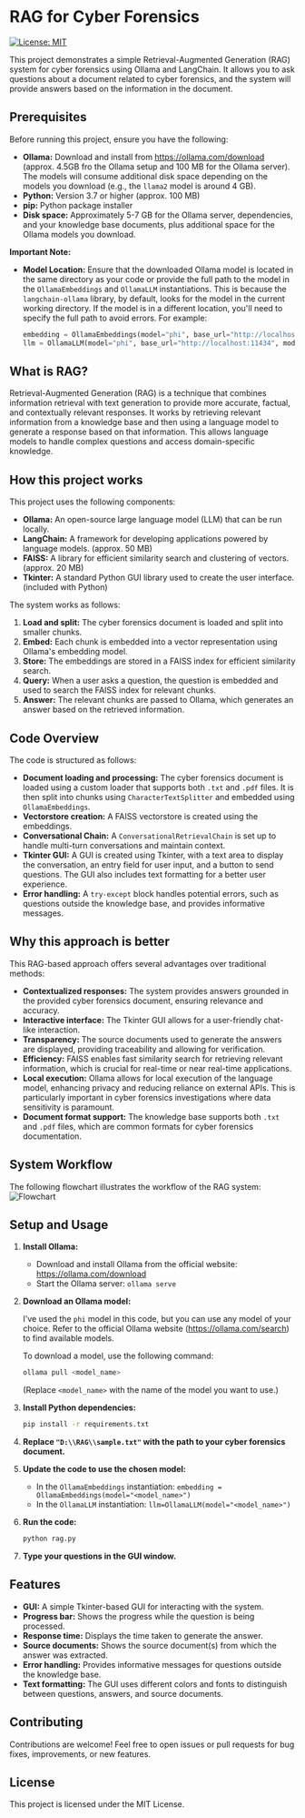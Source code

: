 # RAG for Cyber Forensics

[![License: MIT](https://img.shields.io/badge/License-MIT-yellow.svg)](https://opensource.org/licenses/MIT)

This project demonstrates a simple Retrieval-Augmented Generation (RAG) system for cyber forensics using Ollama and LangChain. It allows you to ask questions about a document related to cyber forensics, and the system will provide answers based on the information in the document.

## Prerequisites

Before running this project, ensure you have the following:

* **Ollama:** Download and install from https://ollama.com/download (approx. 4.5GB fro the Ollama setup and 100 MB for the Ollama server). The models will consume additional disk space depending on the models you download (e.g., the `llama2` model is around 4 GB).
* **Python:** Version 3.7 or higher (approx. 100 MB)
* **pip:** Python package installer
* **Disk space:** Approximately 5-7 GB for the Ollama server, dependencies, and your knowledge base documents, plus additional space for the Ollama models you download.

**Important Note:**

* **Model Location:** Ensure that the downloaded Ollama model is located in the same directory as your code or provide the full path to the model in the `OllamaEmbeddings` and `OllamaLLM` instantiations. This is because the `langchain-ollama` library, by default, looks for the model in the current working directory. If the model is in a different location, you'll need to specify the full path to avoid errors. For example:

  ```python
  embedding = OllamaEmbeddings(model="phi", base_url="http://localhost:11434", model_path="/path/to/your/model")
  llm = OllamaLLM(model="phi", base_url="http://localhost:11434", model_path="/path/to/your/model")

## What is RAG?

Retrieval-Augmented Generation (RAG) is a technique that combines information retrieval with text generation to provide more accurate, factual, and contextually relevant responses. It works by retrieving relevant information from a knowledge base and then using a language model to generate a response based on that information. This allows language models to handle complex questions and access domain-specific knowledge.

## How this project works

This project uses the following components:

* **Ollama:** An open-source large language model (LLM) that can be run locally.
* **LangChain:** A framework for developing applications powered by language models. (approx. 50 MB)
* **FAISS:** A library for efficient similarity search and clustering of vectors. (approx. 20 MB)
* **Tkinter:** A standard Python GUI library used to create the user interface. (included with Python)

The system works as follows:

1.  **Load and split:** The cyber forensics document is loaded and split into smaller chunks.
2.  **Embed:** Each chunk is embedded into a vector representation using Ollama's embedding model.
3.  **Store:** The embeddings are stored in a FAISS index for efficient similarity search.
4.  **Query:** When a user asks a question, the question is embedded and used to search the FAISS index for relevant chunks.
5.  **Answer:** The relevant chunks are passed to Ollama, which generates an answer based on the retrieved information.

## Code Overview

The code is structured as follows:

* **Document loading and processing:** The cyber forensics document is loaded using a custom loader that supports both `.txt` and `.pdf` files. It is then split into chunks using `CharacterTextSplitter` and embedded using `OllamaEmbeddings`.
* **Vectorstore creation:** A FAISS vectorstore is created using the embeddings.
* **Conversational Chain:** A `ConversationalRetrievalChain` is set up to handle multi-turn conversations and maintain context.
* **Tkinter GUI:** A GUI is created using Tkinter, with a text area to display the conversation, an entry field for user input, and a button to send questions. The GUI also includes text formatting for a better user experience.
* **Error handling:** A `try-except` block handles potential errors, such as questions outside the knowledge base, and provides informative messages.

## Why this approach is better

This RAG-based approach offers several advantages over traditional methods:

* **Contextualized responses:** The system provides answers grounded in the provided cyber forensics document, ensuring relevance and accuracy.
* **Interactive interface:** The Tkinter GUI allows for a user-friendly chat-like interaction.
* **Transparency:** The source documents used to generate the answers are displayed, providing traceability and allowing for verification.
* **Efficiency:** FAISS enables fast similarity search for retrieving relevant information, which is crucial for real-time or near real-time applications.
* **Local execution:** Ollama allows for local execution of the language model, enhancing privacy and reducing reliance on external APIs. This is particularly important in cyber forensics investigations where data sensitivity is paramount.
* **Document format support:** The knowledge base supports both `.txt` and `.pdf` files, which are common formats for cyber forensics documentation.

## System Workflow

The following flowchart illustrates the workflow of the RAG system:![Flowchart](flowchart.png)

## Setup and Usage

1.  **Install Ollama:**

    * Download and install Ollama from the official website: https://ollama.com/download
    * Start the Ollama server: `ollama serve`

2.  **Download an Ollama model:**

    I've used the `phi` model in this code, but you can use any model of your choice. Refer to the official Ollama website (https://ollama.com/search) to find available models.

    To download a model, use the following command:

    ```bash
    ollama pull <model_name>
    ```

    (Replace `<model_name>` with the name of the model you want to use.)

3.  **Install Python dependencies:**

    ```bash
    pip install -r requirements.txt
    ```

4.  **Replace `"D:\\RAG\\sample.txt"` with the path to your cyber forensics document.**

5.  **Update the code to use the chosen model:**

    * In the `OllamaEmbeddings` instantiation: `embedding = OllamaEmbeddings(model="<model_name>")`
    * In the `OllamaLLM` instantiation: `llm=OllamaLLM(model="<model_name>")`

6.  **Run the code:**

    ```bash
    python rag.py
    ```

7.  **Type your questions in the GUI window.**

## Features

* **GUI:** A simple Tkinter-based GUI for interacting with the system.
* **Progress bar:** Shows the progress while the question is being processed.
* **Response time:** Displays the time taken to generate the answer.
* **Source documents:** Shows the source document(s) from which the answer was extracted.
* **Error handling:** Provides informative messages for questions outside the knowledge base.
* **Text formatting:** The GUI uses different colors and fonts to distinguish between questions, answers, and source documents.

## Contributing

Contributions are welcome! Feel free to open issues or pull requests for bug fixes, improvements, or new features.

## License

This project is licensed under the MIT License.
